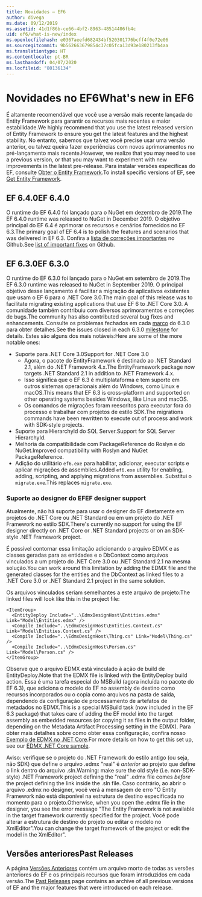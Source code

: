 ```yaml
---
title: Novidades – EF6
author: divega
ms.date: 09/12/2019
ms.assetid: 41d1f86b-ce66-4bf2-8963-48514406fb4c
uid: ef6/what-is-new/index
ms.openlocfilehash: e0367aeefd682434bf520301776bcff4f0e72e06
ms.sourcegitcommit: 9b562663679854c37c05fca13d93e180213fb4aa
ms.translationtype: HT
ms.contentlocale: pt-BR
ms.lasthandoff: 04/07/2020
ms.locfileid: "80136134"
---
```

# <a name="whats-new-in-ef6"></a><span data-ttu-id="4434d-102">Novidades no EF6</span><span class="sxs-lookup"><span data-stu-id="4434d-102">What's new in EF6</span></span>

<span data-ttu-id="4434d-103">É altamente recomendável que você use a versão mais recente lançada do Entity Framework para garantir os recursos mais recentes e maior estabilidade.</span><span class="sxs-lookup"><span data-stu-id="4434d-103">We highly recommend that you use the latest released version of Entity Framework to ensure you get the latest features and the highest stability.</span></span>
<span data-ttu-id="4434d-104">No entanto, sabemos que talvez você precise usar uma versão anterior, ou talvez queira fazer experiências com novos aprimoramentos no pré-lançamento mais recente.</span><span class="sxs-lookup"><span data-stu-id="4434d-104">However, we realize that you may need to use a previous version, or that you may want to experiment with new improvements in the latest pre-release.</span></span>
<span data-ttu-id="4434d-105">Para instalar versões específicas do EF, consulte [Obter o Entity Framework](~/ef6/fundamentals/install.md).</span><span class="sxs-lookup"><span data-stu-id="4434d-105">To install specific versions of EF, see [Get Entity Framework](~/ef6/fundamentals/install.md).</span></span>

## <a name="ef-640"></a><span data-ttu-id="4434d-106">EF 6.4.0</span><span class="sxs-lookup"><span data-stu-id="4434d-106">EF 6.4.0</span></span>

<span data-ttu-id="4434d-107">O runtime do EF 6.4.0 foi lançado para o NuGet em dezembro de 2019.</span><span class="sxs-lookup"><span data-stu-id="4434d-107">The EF 6.4.0 runtime was released to NuGet in December  2019.</span></span> <span data-ttu-id="4434d-108">O objetivo principal do EF 6.4 é aprimorar os recursos e cenários fornecidos no EF 6.3.</span><span class="sxs-lookup"><span data-stu-id="4434d-108">The primary goal of EF 6.4 is to polish the features and scenarios that was delivered in EF 6.3.</span></span> <span data-ttu-id="4434d-109">Confira a [lista de correções importantes](https://github.com/dotnet/ef6/milestone/14?closed=1) no Github.</span><span class="sxs-lookup"><span data-stu-id="4434d-109">See [list of important fixes](https://github.com/dotnet/ef6/milestone/14?closed=1) on Github.</span></span>

## <a name="ef-630"></a><span data-ttu-id="4434d-110">EF 6.3.0</span><span class="sxs-lookup"><span data-stu-id="4434d-110">EF 6.3.0</span></span>

<span data-ttu-id="4434d-111">O runtime do EF 6.3.0 foi lançado para o NuGet em setembro de 2019.</span><span class="sxs-lookup"><span data-stu-id="4434d-111">The EF 6.3.0 runtime was released to NuGet in September 2019.</span></span> <span data-ttu-id="4434d-112">O principal objetivo desse lançamento é facilitar a migração de aplicativos existentes que usam o EF 6 para o .NET Core 3.0.</span><span class="sxs-lookup"><span data-stu-id="4434d-112">The main goal of this release was to facilitate migrating existing applications that use EF 6 to .NET Core 3.0.</span></span> <span data-ttu-id="4434d-113">A comunidade também contribuiu com diversos aprimoramentos e correções de bugs.</span><span class="sxs-lookup"><span data-stu-id="4434d-113">The community has also contributed several bug fixes and enhancements.</span></span> <span data-ttu-id="4434d-114">Consulte os problemas fechados em cada [marco](https://github.com/aspnet/EntityFramework6/milestones?state=closed) do 6.3.0 para obter detalhes.</span><span class="sxs-lookup"><span data-stu-id="4434d-114">See the issues closed in each 6.3.0 [milestone](https://github.com/aspnet/EntityFramework6/milestones?state=closed) for details.</span></span> <span data-ttu-id="4434d-115">Estes são alguns dos mais notáveis:</span><span class="sxs-lookup"><span data-stu-id="4434d-115">Here are some of the more notable ones:</span></span>

- <span data-ttu-id="4434d-116">Suporte para .NET Core 3.0</span><span class="sxs-lookup"><span data-stu-id="4434d-116">Support for .NET Core 3.0</span></span>
  - <span data-ttu-id="4434d-117">Agora, o pacote do EntityFramework é destinado ao .NET Standard 2.1, além do .NET Framework 4.x.</span><span class="sxs-lookup"><span data-stu-id="4434d-117">The EntityFramework package now targets .NET Standard 2.1 in addition to .NET Framework 4.x.</span></span>
  - <span data-ttu-id="4434d-118">Isso significa que o EF 6.3 é multiplataforma e tem suporte em outros sistemas operacionais além do Windows, como Linux e macOS.</span><span class="sxs-lookup"><span data-stu-id="4434d-118">This means that EF 6.3 is cross-platform and supported on other operating systems besides Windows, like Linux and macOS.</span></span>
  - <span data-ttu-id="4434d-119">Os comandos de migrações foram reescritos para executar fora do processo e trabalhar com projetos de estilo SDK.</span><span class="sxs-lookup"><span data-stu-id="4434d-119">The migrations commands have been rewritten to execute out of process and work with SDK-style projects.</span></span>
- <span data-ttu-id="4434d-120">Suporte para HierarchyId do SQL Server.</span><span class="sxs-lookup"><span data-stu-id="4434d-120">Support for SQL Server HierarchyId.</span></span>
- <span data-ttu-id="4434d-121">Melhoria da compatibilidade com PackageReference do Roslyn e do NuGet.</span><span class="sxs-lookup"><span data-stu-id="4434d-121">Improved compatibility with Roslyn and NuGet PackageReference.</span></span>
- <span data-ttu-id="4434d-122">Adição do utilitário `ef6.exe` para habilitar, adicionar, executar scripts e aplicar migrações de assemblies.</span><span class="sxs-lookup"><span data-stu-id="4434d-122">Added `ef6.exe` utility for enabling, adding, scripting, and applying migrations from assemblies.</span></span> <span data-ttu-id="4434d-123">Substitui o `migrate.exe`.</span><span class="sxs-lookup"><span data-stu-id="4434d-123">This replaces `migrate.exe`.</span></span>

### <a name="ef-designer-support"></a><span data-ttu-id="4434d-124">Suporte ao designer do EF</span><span class="sxs-lookup"><span data-stu-id="4434d-124">EF designer support</span></span>

<span data-ttu-id="4434d-125">Atualmente, não há suporte para usar o designer do EF diretamente em projetos do .NET Core ou .NET Standard ou em um projeto do .NET Framework no estilo SDK.</span><span class="sxs-lookup"><span data-stu-id="4434d-125">There's currently no support for using the EF designer directly on .NET Core or .NET Standard projects or on an SDK-style .NET Framework project.</span></span> 

<span data-ttu-id="4434d-126">É possível contornar essa limitação adicionando o arquivo EDMX e as classes geradas para as entidades e o DbContext como arquivos vinculados a um projeto do .NET Core 3.0 ou .NET Standard 2.1 na mesma solução.</span><span class="sxs-lookup"><span data-stu-id="4434d-126">You can work around this limitation by adding the EDMX file and the generated classes for the entities and the DbContext as linked files to a .NET Core 3.0 or .NET Standard 2.1 project in the same solution.</span></span>

<span data-ttu-id="4434d-127">Os arquivos vinculados seriam semelhantes a este arquivo de projeto:</span><span class="sxs-lookup"><span data-stu-id="4434d-127">The linked files will look like this in the project file:</span></span>

``` csproj 
<ItemGroup>
  <EntityDeploy Include="..\EdmxDesignHost\Entities.edmx" Link="Model\Entities.edmx" />
  <Compile Include="..\EdmxDesignHost\Entities.Context.cs" Link="Model\Entities.Context.cs" />
  <Compile Include="..\EdmxDesignHost\Thing.cs" Link="Model\Thing.cs" />
  <Compile Include="..\EdmxDesignHost\Person.cs" Link="Model\Person.cs" />
</ItemGroup>
```

<span data-ttu-id="4434d-128">Observe que o arquivo EDMX está vinculado à ação de build de EntityDeploy.</span><span class="sxs-lookup"><span data-stu-id="4434d-128">Note that the EDMX file is linked with the EntityDeploy build action.</span></span> <span data-ttu-id="4434d-129">Essa é uma tarefa especial do MSBuild (agora incluída no pacote do EF 6.3), que adiciona o modelo do EF no assembly de destino como recursos incorporados ou o copia como arquivos na pasta de saída, dependendo da configuração de processamento de artefatos de metadados no EDMX.</span><span class="sxs-lookup"><span data-stu-id="4434d-129">This is a special MSBuild task (now included in the EF 6.3 package) that takes care of adding the EF model into the target assembly as embedded resources (or copying it as files in the output folder, depending on the Metadata Artifact Processing setting in the EDMX).</span></span> <span data-ttu-id="4434d-130">Para obter mais detalhes sobre como obter essa configuração, confira nosso [Exemplo de EDMX no .NET Core](https://aka.ms/EdmxDotNetCoreSample).</span><span class="sxs-lookup"><span data-stu-id="4434d-130">For more details on how to get this set up, see our [EDMX .NET Core sample](https://aka.ms/EdmxDotNetCoreSample).</span></span>

<span data-ttu-id="4434d-131">Aviso: verifique se o projeto do .NET Framework do estilo antigo (ou seja, não SDK) que define o arquivo .edmx "real" é _anterior_ ao projeto que define o link dentro do arquivo .sln.</span><span class="sxs-lookup"><span data-stu-id="4434d-131">Warning: make sure the old style (i.e. non-SDK-style) .NET Framework project defining the "real" .edmx file comes _before_ the project defining the link inside the .sln file.</span></span> <span data-ttu-id="4434d-132">Caso contrário, ao abrir o arquivo .edmx no designer, você verá a mensagem de erro "O Entity Framework não está disponível na estrutura de destino especificada no momento para o projeto.</span><span class="sxs-lookup"><span data-stu-id="4434d-132">Otherwise, when you open the .edmx file in the designer, you see the error message "The Entity Framework is not available in the target framework currently specified for the project.</span></span> <span data-ttu-id="4434d-133">Você pode alterar a estrutura de destino do projeto ou editar o modelo no XmlEditor".</span><span class="sxs-lookup"><span data-stu-id="4434d-133">You can change the target framework of the project or edit the model in the XmlEditor".</span></span>

## <a name="past-releases"></a><span data-ttu-id="4434d-134">Versões anteriores</span><span class="sxs-lookup"><span data-stu-id="4434d-134">Past Releases</span></span>

<span data-ttu-id="4434d-135">A página [Versões Anteriores](past-releases.md) contém um arquivo morto de todas as versões anteriores do EF e os principais recursos que foram introduzidos em cada versão.</span><span class="sxs-lookup"><span data-stu-id="4434d-135">The [Past Releases](past-releases.md) page contains an archive of all previous versions of EF and the major features that were introduced on each release.</span></span>
